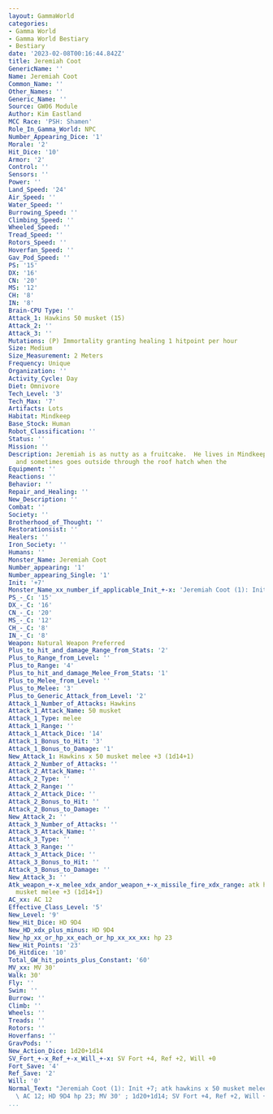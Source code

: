 ```yaml
---
layout: GammaWorld
categories:
- Gamma World
- Gamma World Bestiary
- Bestiary
date: '2023-02-08T00:16:44.842Z'
title: Jeremiah Coot
GenericName: ''
Name: Jeremiah Coot
Common_Name: ''
Other_Names: ''
Generic_Name: ''
Source: GW06 Module
Author: Kim Eastland
MCC Race: 'PSH: Shamen'
Role_In_Gamma_World: NPC
Number_Appearing_Dice: '1'
Morale: '2'
Hit_Dice: '10'
Armor: '2'
Control: ''
Sensors: ''
Power: ''
Land_Speed: '24'
Air_Speed: ''
Water_Speed: ''
Burrowing_Speed: ''
Climbing_Speed: ''
Wheeled_Speed: ''
Tread_Speed: ''
Rotors_Speed: ''
Hoverfan_Speed: ''
Gav_Pod_Speed: ''
PS: '15'
DX: '16'
CN: '20'
MS: '12'
CH: '8'
IN: '8'
Brain-CPU Type: ''
Attack_1: Hawkins 50 musket (15)
Attack_2: ''
Attack_3: ''
Mutations: (P) Immortality granting healing 1 hitpoint per hour
Size: Medium
Size_Measurement: 2 Meters
Frequency: Unique
Organization: ''
Activity_Cycle: Day
Diet: Omnivore
Tech_Level: '3'
Tech_Max: '7'
Artifacts: Lots
Habitat: Mindkeep
Base_Stock: Human
Robot_Classification: ''
Status: ''
Mission: ''
Description: Jeremiah is as nutty as a fruitcake.  He lives in Mindkeep's upper levels
  and sometimes goes outside through the roof hatch when the
Equipment: ''
Reactions: ''
Behavior: ''
Repair_and_Healing: ''
New_Description: ''
Combat: ''
Society: ''
Brotherhood_of_Thought: ''
Restorationsist: ''
Healers: ''
Iron_Society: ''
Humans: ''
Monster_Name: Jeremiah Coot
Number_appearing: '1'
Number_appearing_Single: '1'
Init: '+7'
Monster_Name_xx_number_if_applicable_Init_+-x: 'Jeremiah Coot (1): Init +7'
PS_-_C: '15'
DX_-_C: '16'
CN_-_C: '20'
MS_-_C: '12'
CH_-_C: '8'
IN_-_C: '8'
Weapon: Natural Weapon Preferred
Plus_to_hit_and_damage_Range_from_Stats: '2'
Plus_to_Range_from_Level: ''
Plus_to_Range: '4'
Plus_to_hit_and_damage_Melee_From_Stats: '1'
Plus_to_Melee_from_Level: ''
Plus_to_Melee: '3'
Plus_to_Generic_Attack_from_Level: '2'
Attack_1_Number_of_Attacks: Hawkins
Attack_1_Attack_Name: 50 musket
Attack_1_Type: melee
Attack_1_Range: ''
Attack_1_Attack_Dice: '14'
Attack_1_Bonus_to_Hit: '3'
Attack_1_Bonus_to_Damage: '1'
New_Attack_1: Hawkins x 50 musket melee +3 (1d14+1)
Attack_2_Number_of_Attacks: ''
Attack_2_Attack_Name: ''
Attack_2_Type: ''
Attack_2_Range: ''
Attack_2_Attack_Dice: ''
Attack_2_Bonus_to_Hit: ''
Attack_2_Bonus_to_Damage: ''
New_Attack_2: ''
Attack_3_Number_of_Attacks: ''
Attack_3_Attack_Name: ''
Attack_3_Type: ''
Attack_3_Range: ''
Attack_3_Attack_Dice: ''
Attack_3_Bonus_to_Hit: ''
Attack_3_Bonus_to_Damage: ''
New_Attack_3: ''
Atk_weapon_+-x_melee_xdx_andor_weapon_+-x_missile_fire_xdx_range: atk hawkins x 50
  musket melee +3 (1d14+1)
AC_xx: AC 12
Effective_Class_Level: '5'
New_Level: '9'
New_Hit_Dice: HD 9D4
New_HD_xdx_plus_minus: HD 9D4
New_hp_xx_or_hp_xx_each_or_hp_xx_xx_xx: hp 23
New_Hit_Points: '23'
D6_Hitdice: '10'
Total_GW_hit_points_plus_Constant: '60'
MV_xx: MV 30'
Walk: 30'
Fly: ''
Swim: ''
Burrow: ''
Climb: ''
Wheels: ''
Treads: ''
Rotors: ''
Hoverfans: ''
GravPods: ''
New_Action_Dice: 1d20+1d14
SV_Fort_+-x_Ref_+-x_Will_+-x: SV Fort +4, Ref +2, Will +0
Fort_Save: '4'
Ref_Save: '2'
Will: '0'
Normal_Text: "Jeremiah Coot (1): Init +7; atk hawkins x 50 musket melee +3 (1d14+1);\
  \ AC 12; HD 9D4 hp 23; MV 30' ; 1d20+1d14; SV Fort +4, Ref +2, Will +0"
...
```

